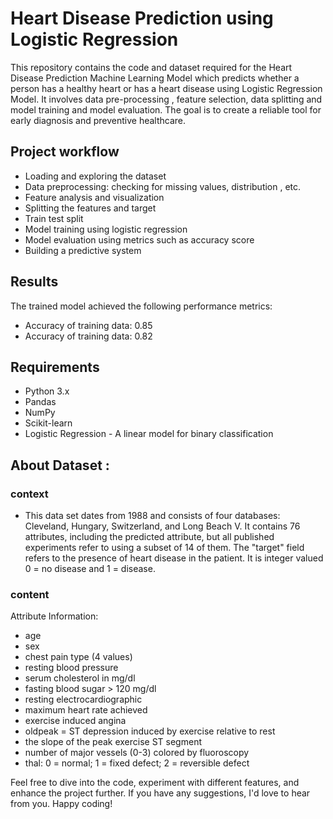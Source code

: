 # Heart Disease Prediction using Logistic Regression

This repository contains the code and dataset required for the Heart Disease Prediction Machine Learning Model which predicts whether a person has a healthy heart or has a heart disease using Logistic Regression Model. It involves data pre-processing , feature selection, data splitting and model training and model evaluation. The goal is to create a reliable tool for early diagnosis and preventive healthcare.

## Project workflow
- Loading and exploring the dataset
- Data preprocessing: checking for missing values, distribution , etc.
- Feature analysis and visualization
- Splitting the features and target
- Train test split
- Model training using logistic regression
- Model evaluation using metrics such as accuracy score
- Building a predictive system

## Results
The trained model achieved the following performance metrics:

- Accuracy of training data: 0.85 
- Accuracy of training data: 0.82

## Requirements
- Python 3.x
- Pandas
- NumPy
- Scikit-learn
- Logistic Regression - A linear model for binary classification

## About Dataset :

### context
- This data set dates from 1988 and consists of four databases: Cleveland, Hungary, Switzerland, and Long Beach V. It contains 76 attributes, including the predicted attribute, but all published experiments refer to using a subset of 14 of them. The "target" field refers to the presence of heart disease in the patient. It is integer valued 0 = no disease and 1 = disease.

### content
Attribute Information:
- age
- sex
- chest pain type (4 values)
- resting blood pressure
- serum cholesterol in mg/dl
- fasting blood sugar > 120 mg/dl
- resting electrocardiographic 
- maximum heart rate achieved
- exercise induced angina
- oldpeak = ST depression induced by exercise relative to rest
- the slope of the peak exercise ST segment
- number of major vessels (0-3) colored by fluoroscopy
- thal: 0 = normal; 1 = fixed defect; 2 = reversible defect

Feel free to dive into the code, experiment with different features, and enhance the project further. If you have any suggestions, I'd love to hear from you. Happy coding!